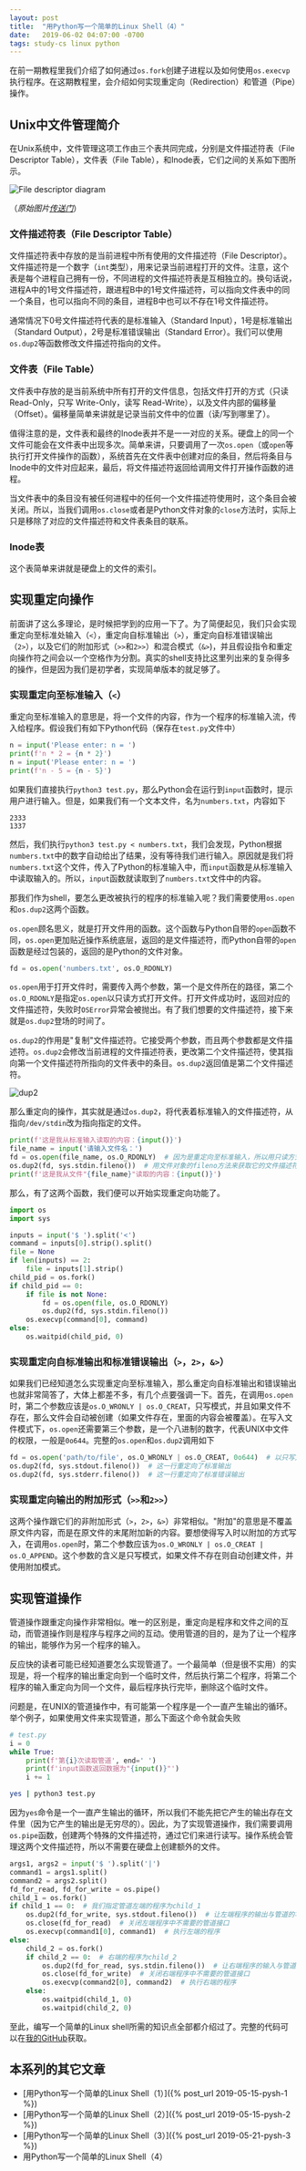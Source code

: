 ```yaml
---
layout: post
title:  "用Python写一个简单的Linux Shell（4）"
date:   2019-06-02 04:07:00 -0700
tags: study-cs linux python
---
```


在前一期教程里我们介绍了如何通过`os.fork`创建子进程以及如何使用`os.execvp`执行程序。在这期教程里，会介绍如何实现重定向（Redirection）和管道（Pipe）操作。

## Unix中文件管理简介

在Unix系统中，文件管理这项工作由三个表共同完成，分别是文件描述符表（File Descriptor Table），文件表（File Table），和Inode表，它们之间的关系如下图所示。

![File descriptor diagram](/assets/2019-06-02-pysh-4/file-descriptor.jpg)

（*原始图片[传送门](https://www.computerhope.com/jargon/f/file-descriptor.htm)*）

### 文件描述符表（File Descriptor Table）

文件描述符表中存放的是当前进程中所有使用的文件描述符（File Descriptor）。文件描述符是一个数字（`int`类型），用来记录当前进程打开的文件。注意，这个表是每个进程自己拥有一份，不同进程的文件描述符表是互相独立的。换句话说，进程A中的1号文件描述符，跟进程B中的1号文件描述符，可以指向文件表中的同一个条目，也可以指向不同的条目，进程B中也可以不存在1号文件描述符。

通常情况下0号文件描述符代表的是标准输入（Standard Input），1号是标准输出（Standard Output），2号是标准错误输出（Standard Error）。我们可以使用`os.dup2`等函数修改文件描述符指向的文件。

### 文件表（File Table）

文件表中存放的是当前系统中所有打开的文件信息，包括文件打开的方式（只读 Read-Only，只写 Write-Only，读写 Read-Write），以及文件内部的偏移量（Offset）。偏移量简单来讲就是记录当前文件中的位置（读/写到哪里了）。

值得注意的是，文件表和最终的Inode表并不是一一对应的关系。硬盘上的同一个文件可能会在文件表中出现多次。简单来讲，只要调用了一次`os.open`（或`open`等执行打开文件操作的函数），系统首先在文件表中创建对应的条目，然后将条目与Inode中的文件对应起来，最后，将文件描述符返回给调用文件打开操作函数的进程。

当文件表中的条目没有被任何进程中的任何一个文件描述符使用时，这个条目会被关闭。所以，当我们调用`os.close`或者是Python文件对象的`close`方法时，实际上只是移除了对应的文件描述符和文件表条目的联系。

### Inode表

这个表简单来讲就是硬盘上的文件的索引。

## 实现重定向操作

前面讲了这么多理论，是时候把学到的应用一下了。为了简便起见，我们只会实现重定向至标准处输入（`<`），重定向自标准输出（`>`），重定向自标准错误输出（`2>`），以及它们的附加形式（`>>`和`2>>`）和混合模式（`&>`)，并且假设指令和重定向操作符之间会以一个空格作为分割。真实的shell支持比这里列出来的复杂得多的操作，但是因为我们是初学者，实现简单版本的就足够了。

### 实现重定向至标准输入（`<`）

重定向至标准输入的意思是，将一个文件的内容，作为一个程序的标准输入流，传入给程序。假设我们有如下Python代码（保存在`test.py`文件中）

```python
n = input('Please enter: n = ')
print(f'n * 2 = {n * 2}')
n = input('Please enter: n = ')
print(f'n - 5 = {n - 5}')
```

如果我们直接执行`python3 test.py`，那么Python会在运行到`input`函数时，提示用户进行输入。但是，如果我们有一个文本文件，名为`numbers.txt`，内容如下

```text
2333
1337
```

然后，我们执行`python3 test.py < numbers.txt`，我们会发现，Python根据`numbers.txt`中的数字自动给出了结果，没有等待我们进行输入。原因就是我们将`numbers.txt`这个文件，传入了Python的标准输入中，而`input`函数是从标准输入中读取输入的。所以，`input`函数就读取到了`numbers.txt`文件中的内容。

那我们作为shell，要怎么更改被执行的程序的标准输入呢？我们需要使用`os.open`和`os.dup2`这两个函数。

`os.open`顾名思义，就是打开文件用的函数。这个函数与Python自带的`open`函数不同，`os.open`更加贴近操作系统底层，返回的是文件描述符，而Python自带的`open`函数是经过包装的，返回的是Python的文件对象。

```python
fd = os.open('numbers.txt', os.O_RDONLY)
```

`os.open`用于打开文件时，需要传入两个参数，第一个是文件所在的路径，第二个`os.O_RDONLY`是指定`os.open`以只读方式打开文件。打开文件成功时，返回对应的文件描述符，失败时`OSError`异常会被抛出。有了我们想要的文件描述符，接下来就是`os.dup2`登场的时间了。

`os.dup2`的作用是"复制"文件描述符。它接受两个参数，而且两个参数都是文件描述符。`os.dup2`会修改当前进程的文件描述符表，更改第二个文件描述符，使其指向第一个文件描述符所指向的文件表中的条目。`os.dup2`返回值是第二个文件描述符。

![dup2](/assets/2019-06-02-pysh-4/dup2.png)

那么重定向的操作，其实就是通过`os.dup2`，将代表着标准输入的文件描述符，从指向`/dev/stdin`改为指向指定的文件。

```python
print(f'这是我从标准输入读取的内容：{input()}')
file_name = input('请输入文件名：')
fd = os.open(file_name, os.O_RDONLY)  # 因为是重定向至标准输入，所以用只读方式打开文件足矣
os.dup2(fd, sys.stdin.fileno())  # 用文件对象的fileno方法来获取它的文件描述符
print(f'这是我从文件"{file_name}"读取的内容：{input()}')
```

那么，有了这两个函数，我们便可以开始实现重定向功能了。

```python
import os
import sys

inputs = input('$ ').split('<')
command = inputs[0].strip().split()
file = None
if len(inputs) == 2:
    file = inputs[1].strip()
child_pid = os.fork()
if child_pid == 0:
    if file is not None:
        fd = os.open(file, os.O_RDONLY)
        os.dup2(fd, sys.stdin.fileno())
    os.execvp(command[0], command)
else:
    os.waitpid(child_pid, 0)
```

### 实现重定向自标准输出和标准错误输出（`>`，`2>`，`&>`）

如果我们已经知道怎么实现重定向至标准输入，那么重定向自标准输出和错误输出也就非常简答了，大体上都差不多，有几个点要强调一下。首先，在调用`os.open`时，第二个参数应该是`os.O_WRONLY | os.O_CREAT`，只写模式，并且如果文件不存在，那么文件会自动被创建（如果文件存在，里面的内容会被覆盖）。在写入文件模式下，`os.open`还需要第三个参数，是一个八进制的数字，代表UNIX中文件的权限，一般是`0o644`。完整的`os.open`和`os.dup2`调用如下

```python
fd = os.open('path/to/file', os.O_WRONLY | os.O_CREAT, 0o644)  # 以只写方式，664权限打开文件
os.dup2(fd, sys.stdout.fileno())  # 这一行重定向了标准输出
os.dup2(fd, sys.stderr.fileno())  # 这一行重定向了标准错误输出
```

### 实现重定向输出的附加形式（`>>`和`2>>`）

这两个操作跟它们的非附加形式（`>`，`2>`，`&>`）非常相似。"附加"的意思是不覆盖原文件内容，而是在原文件的末尾附加新的内容。要想使得写入时以附加的方式写入，在调用`os.open`时，第二个参数应该为`os.O_WRONLY | os.O_CREAT | os.O_APPEND`。这个参数的含义是只写模式，如果文件不存在则自动创建文件，并使用附加模式。

## 实现管道操作

管道操作跟重定向操作非常相似。唯一的区别是，重定向是程序和文件之间的互动，而管道操作则是程序与程序之间的互动。使用管道的目的，是为了让一个程序的输出，能够作为另一个程序的输入。

反应快的读者可能已经知道要怎么实现管道了。一个最简单（但是很不实用）的实现是，将一个程序的输出重定向到一个临时文件，然后执行第二个程序，将第二个程序的输入重定向为同一个文件，最后程序执行完毕，删除这个临时文件。

问题是，在UNIX的管道操作中，有可能第一个程序是一个一直产生输出的循环。举个例子，如果使用文件来实现管道，那么下面这个命令就会失败

```python
# test.py
i = 0
while True:
    print(f'第{i}次读取管道', end=' ')
    print(f'input函数返回数据为"{input()}"')
    i += 1
```

```bash
yes | python3 test.py
```

因为`yes`命令是一个一直产生输出的循环，所以我们不能先把它产生的输出存在文件里（因为它产生的输出是无穷尽的）。因此，为了实现管道操作，我们需要调用`os.pipe`函数，创建两个特殊的文件描述符，通过它们来进行读写。操作系统会管理这两个文件描述符，所以不需要在硬盘上创建额外的文件。

```python
args1, args2 = input('$ ').split('|')
command1 = args1.split()
command2 = args2.split()
fd_for_read, fd_for_write = os.pipe()
child_1 = os.fork()
if child_1 == 0:  # 我们指定管道左端的程序为child_1
    os.dup2(fd_for_write, sys.stdout.fileno())  # 让左端程序的输出与管道的写入端连接
    os.close(fd_for_read)  # 关闭左端程序中不需要的管道接口
    os.execvp(command1[0], command1)  # 执行左端的程序
else:
    child_2 = os.fork()
    if child_2 == 0:  # 右端的程序为child_2
        os.dup2(fd_for_read, sys.stdin.fileno())  # 让右端程序的输入与管道的输出端连接
        os.close(fd_for_write)  # 关闭右端程序中不需要的管道接口
        os.execvp(command2[0], command2)  # 执行右端的程序
    else:
        os.waitpid(child_1, 0)
        os.waitpid(child_2, 0)
```

至此，编写一个简单的Linux shell所需的知识点全部都介绍过了。完整的代码可以在[我的GitHub](https://github.com/WANGJIEKE/PyShell)获取。

## 本系列的其它文章

- [用Python写一个简单的Linux Shell（1）]({% post_url 2019-05-15-pysh-1 %})
- [用Python写一个简单的Linux Shell（2）]({% post_url 2019-05-15-pysh-2 %})
- [用Python写一个简单的Linux Shell（3）]({% post_url 2019-05-21-pysh-3 %})
- 用Python写一个简单的Linux Shell（4）
